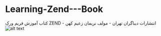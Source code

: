 # Learning-Zend---Book
کتاب آموزش فریم ورک ZEND - انتشارات دیباگران تهران - مولف نریمان زعیم کهن
![alt text](https://www.dibagaranpakhsh.ir/image/cache/catalog/dibagaran/zend-royegeld2-500x500.jpg)

